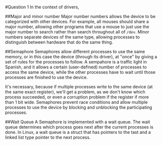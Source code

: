 #Question 1
In the context of drivers,

##Major and minor number
Major number numbers allows the device to be categorized with other devices.  For example, all mouses should share a major number, allowing other programs that use a mouse to just use the major number to search rather than search throughout all of `/dev`.  Minor numbers separate devices of the same type, allowing processes to distinguish between hardware that do the same thing.

##Semaphore
Semaphores allow different processes to use the same memory, or in this case the device (through its driver), at "once" by giving a set of rules for the processes to follow.  A sempahore is a traffic light in Spanish, and it allows a certain (user-defined) number of processes to access the same device, while the other processes have to wait until those processes are finished to use the device.

It's necessary, because if multiple processes write to the same device (at the same exact register), we'll get a problem, as we don't know which process succeeded, or even a corruption problem if the register if more than 1 bit wide.  Semaphores prevent race conditions and allow multiple processes to use the device by blocking and unblocking the participating processes.

##Wait Queue
A Semaphore is implemented with a wait queue.  The wait queue determines which process goes next after the current processes is done.  In Linux, a wait queue is a struct that has pointers to the tast and a linked list type pointer to the next process.
